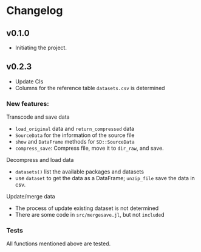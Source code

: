 # Changelog

## v0.1.0

- Initiating the project.

## v0.2.3

- Update CIs
- Columns for the reference table `datasets.csv` is determined

### New features:
Transcode and save data
- `load_original` data and `return_compressed` data
- `SourceData` for the information of the source file
- `show` and `DataFrame` methods for `SD::SourceData`
- `compress_save`: Compress file, move it to `dir_raw`, and save.

Decompress and load data
- `datasets()` list the available packages and datasets
- use `dataset` to get the data as a DataFrame; `unzip_file` save the data in csv.

Update/merge data
- The process of update existing dataset is not determined
- There are some code in `src/mergesave.jl`, but not `include`d

### Tests
All functions mentioned above are tested.
